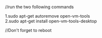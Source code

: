 //run the two following commands

1.sudo apt-get autoremove open-vm-tools   
2.sudo apt-get install open-vm-tools-desktop

//Don't forget to reboot
